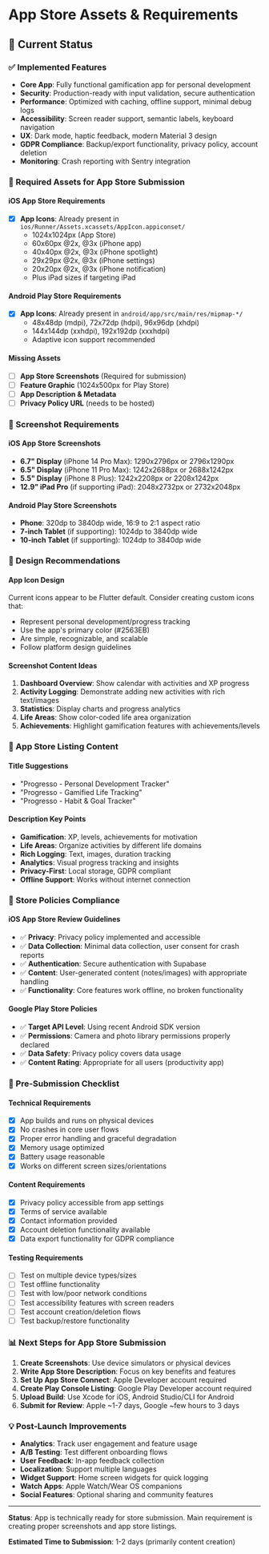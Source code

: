 # App Store Assets & Requirements

## 🎯 Current Status

### ✅ Implemented Features
- **Core App**: Fully functional gamification app for personal development
- **Security**: Production-ready with input validation, secure authentication
- **Performance**: Optimized with caching, offline support, minimal debug logs
- **Accessibility**: Screen reader support, semantic labels, keyboard navigation
- **UX**: Dark mode, haptic feedback, modern Material 3 design
- **GDPR Compliance**: Backup/export functionality, privacy policy, account deletion
- **Monitoring**: Crash reporting with Sentry integration

### 📱 Required Assets for App Store Submission

#### iOS App Store Requirements
- [x] **App Icons**: Already present in `ios/Runner/Assets.xcassets/AppIcon.appiconset/`
  - 1024x1024px (App Store)
  - 60x60px @2x, @3x (iPhone app)
  - 40x40px @2x, @3x (iPhone spotlight)
  - 29x29px @2x, @3x (iPhone settings)
  - 20x20px @2x, @3x (iPhone notification)
  - Plus iPad sizes if targeting iPad

#### Android Play Store Requirements  
- [x] **App Icons**: Already present in `android/app/src/main/res/mipmap-*/`
  - 48x48dp (mdpi), 72x72dp (hdpi), 96x96dp (xhdpi)
  - 144x144dp (xxhdpi), 192x192dp (xxxhdpi)
  - Adaptive icon support recommended

#### Missing Assets
- [ ] **App Store Screenshots** (Required for submission)
- [ ] **Feature Graphic** (1024x500px for Play Store)
- [ ] **App Description & Metadata**
- [ ] **Privacy Policy URL** (needs to be hosted)

### 📸 Screenshot Requirements

#### iOS App Store Screenshots
- **6.7" Display** (iPhone 14 Pro Max): 1290x2796px or 2796x1290px
- **6.5" Display** (iPhone 11 Pro Max): 1242x2688px or 2688x1242px  
- **5.5" Display** (iPhone 8 Plus): 1242x2208px or 2208x1242px
- **12.9" iPad Pro** (if supporting iPad): 2048x2732px or 2732x2048px

#### Android Play Store Screenshots
- **Phone**: 320dp to 3840dp wide, 16:9 to 2:1 aspect ratio
- **7-inch Tablet** (if supporting): 1024dp to 3840dp wide
- **10-inch Tablet** (if supporting): 1024dp to 3840dp wide

### 🎨 Design Recommendations

#### App Icon Design
Current icons appear to be Flutter default. Consider creating custom icons that:
- Represent personal development/progress tracking
- Use the app's primary color (#2563EB)  
- Are simple, recognizable, and scalable
- Follow platform design guidelines

#### Screenshot Content Ideas
1. **Dashboard Overview**: Show calendar with activities and XP progress
2. **Activity Logging**: Demonstrate adding new activities with rich text/images
3. **Statistics**: Display charts and progress analytics
4. **Life Areas**: Show color-coded life area organization
5. **Achievements**: Highlight gamification features with achievements/levels

### 📝 App Store Listing Content

#### Title Suggestions
- "Progresso - Personal Development Tracker"
- "Progresso - Gamified Life Tracking" 
- "Progresso - Habit & Goal Tracker"

#### Description Key Points
- **Gamification**: XP, levels, achievements for motivation
- **Life Areas**: Organize activities by different life domains
- **Rich Logging**: Text, images, duration tracking
- **Analytics**: Visual progress tracking and insights
- **Privacy-First**: Local storage, GDPR compliant
- **Offline Support**: Works without internet connection

### 🔐 Store Policies Compliance

#### iOS App Store Review Guidelines
- ✅ **Privacy**: Privacy policy implemented and accessible
- ✅ **Data Collection**: Minimal data collection, user consent for crash reports
- ✅ **Authentication**: Secure authentication with Supabase
- ✅ **Content**: User-generated content (notes/images) with appropriate handling
- ✅ **Functionality**: Core features work offline, no broken functionality

#### Google Play Store Policies  
- ✅ **Target API Level**: Using recent Android SDK version
- ✅ **Permissions**: Camera and photo library permissions properly declared
- ✅ **Data Safety**: Privacy policy covers data usage
- ✅ **Content Rating**: Appropriate for all users (productivity app)

### 🚀 Pre-Submission Checklist

#### Technical Requirements
- [x] App builds and runs on physical devices
- [x] No crashes in core user flows
- [x] Proper error handling and graceful degradation
- [x] Memory usage optimized
- [x] Battery usage reasonable
- [x] Works on different screen sizes/orientations

#### Content Requirements  
- [x] Privacy policy accessible from app settings
- [x] Terms of service available
- [x] Contact information provided
- [x] Account deletion functionality available
- [x] Data export functionality for GDPR compliance

#### Testing Requirements
- [ ] Test on multiple device types/sizes
- [ ] Test offline functionality
- [ ] Test with low/poor network conditions  
- [ ] Test accessibility features with screen readers
- [ ] Test account creation/deletion flows
- [ ] Test backup/restore functionality

### 📊 Next Steps for App Store Submission

1. **Create Screenshots**: Use device simulators or physical devices
2. **Write App Store Description**: Focus on key benefits and features
3. **Set Up App Store Connect**: Apple Developer account required
4. **Create Play Console Listing**: Google Play Developer account required  
5. **Upload Build**: Use Xcode for iOS, Android Studio/CLI for Android
6. **Submit for Review**: Apple ~1-7 days, Google ~few hours to 3 days

### 💡 Post-Launch Improvements

- **Analytics**: Track user engagement and feature usage
- **A/B Testing**: Test different onboarding flows
- **User Feedback**: In-app feedback collection
- **Localization**: Support multiple languages
- **Widget Support**: Home screen widgets for quick logging
- **Watch Apps**: Apple Watch/Wear OS companions
- **Social Features**: Optional sharing and community features

---

**Status**: App is technically ready for store submission. Main requirement is creating proper screenshots and app store listings.

**Estimated Time to Submission**: 1-2 days (primarily content creation)